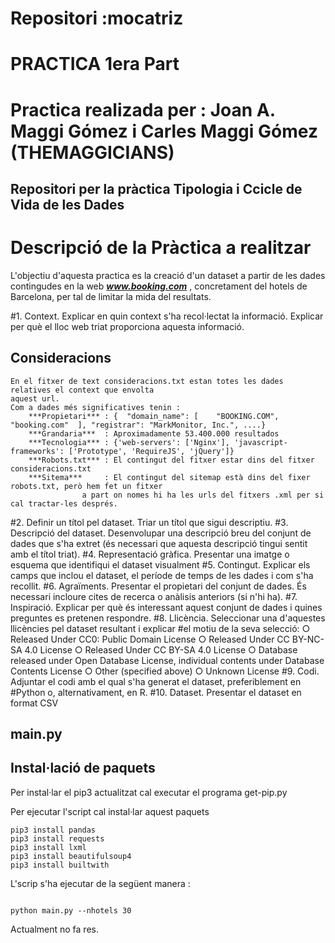 # Repositori :mocatriz
# PRACTICA 1era Part
# Practica realizada per  : Joan A. Maggi Gómez i Carles Maggi Gómez (THEMAGGICIANS)
## Repositori per la  pràctica Tipologia i Ccicle de Vida de les Dades

# Descripció de la Pràctica a realitzar
L'objectiu d'aquesta practica es  la creació d'un dataset a partir de les dades
contingudes en la web ***www.booking.com*** , concretament del hotels de Barcelona,
per tal de limitar la mida del resultats.


#1. Context. Explicar en quin context s'ha recol·lectat la informació. Explicar per
què el lloc web triat proporciona aquesta informació.
## Consideracions
	En el fitxer de text consideracions.txt estan totes les dades relatives el context que envolta
	aquest url.
	Com a dades més significatives tenin :
		***Propietari*** : {  "domain_name": [    "BOOKING.COM",    "booking.com"  ], "registrar": "MarkMonitor, Inc.", ....}
		***Grandaria***  : Aproximadamente 53.400.000 resultados
		***Tecnologia*** : {'web-servers': ['Nginx'], 'javascript-frameworks': ['Prototype', 'RequireJS', 'jQuery']}
		***Robots.txt*** : El contingut del fitxer estar dins del fitxer consideracions.txt
		***Sitema***     : El contingut del sitemap està dins del fixer robots.txt, però hem fet un fitxer
					a part on nomes hi ha les urls del fitxers .xml per si cal tractar-les després.	


#2. Definir un títol pel dataset. Triar un títol que sigui descriptiu.
#3. Descripció del dataset. Desenvolupar una descripció breu del conjunt de dades
que s'ha extret (és necessari que aquesta descripció tingui sentit amb el títol
triat).
#4. Representació gràfica. Presentar una imatge o esquema que identifiqui el
dataset visualment
#5. Contingut. Explicar els camps que inclou el dataset, el període de temps de les
dades i com s'ha recollit.
#6. Agraïments. Presentar el propietari del conjunt de dades. És necessari incloure
cites de recerca o anàlisis anteriors (si n'hi ha).
#7. Inspiració. Explicar per què és interessant aquest conjunt de dades i quines
preguntes es pretenen respondre.
#8. Llicència. Seleccionar una d'aquestes llicències pel dataset resultant i explicar
#el motiu de la seva selecció:
○ Released Under CC0: Public Domain License
○ Released Under CC BY-NC-SA 4.0 License
○ Released Under CC BY-SA 4.0 License
○ Database released under Open Database License, individual contents
under Database Contents License
○ Other (specified above)
○ Unknown License
#9. Codi. Adjuntar el codi amb el qual s'ha generat el dataset, preferiblement en
#Python o, alternativament, en R.
#10. Dataset. Presentar el dataset en format CSV







## main.py

## Instal·lació de paquets
Per instal·lar el pip3 actualitzat cal executar el programa  get-pip.py


Per ejecutar l'script cal instal·lar aquest paquets 

```
pip3 install pandas
pip3 install requests
pip3 install lxml
pip3 install beautifulsoup4
pip3 install builtwith
```

L'scrip s'ha ejecutar de la següent manera :
```

python main.py --nhotels 30

```

Actualment no fa res.


